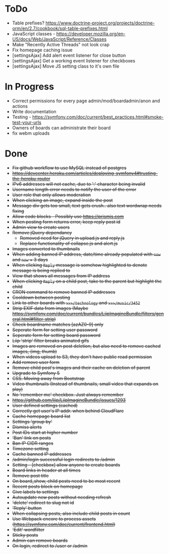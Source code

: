 ToDo
====
 * Table prefixes? https://www.doctrine-project.org/projects/doctrine-orm/en/2.7/cookbook/sql-table-prefixes.html
 * JavaScript classes - https://developer.mozilla.org/en-US/docs/Web/JavaScript/Reference/Classes
 * Make "Recently Active Threads" not look crap
 * Fix homepage caching issue
 * [settingsAjax] Add alert event listener for close button
 * [settingsAjax] Get a working event listener for checkboxes
 * [settingsAjax] Move JS setting class to it's own file

In Progress
===========
 * Correct permissions for every page admin/mod/boardadmin/anon and actions
 * Write documentation
 * Testing - https://symfony.com/doc/current/best_practices.html#smoke-test-your-urls
 * Owners of boards can administrate their board
 * fix webm uploads

Done
====
 * ~~Fix github workflow to use MySQL instead of postgres~~
 * ~~https://devcenter.heroku.com/articles/deploying-symfony4#trusting-the-heroku-router~~
 * ~~IPv6 addresses will not cache, due to ':' character being invalid~~
 * ~~Username length error needs to notify the user of the error~~
 * ~~User role that only allows moderation~~
 * ~~When clicking an image, expand inside the post~~
 * ~~Message div gets too small, text gets crush.. also text wordwrap needs fixing~~
 * ~~Allow code blocks - Possibly use https://prismjs.com~~
 * ~~When posting form returns error, keep reply post id~~
 * ~~Admin view to create users~~
 * ~~Remove jQuery dependancy~~
   * ~~Removed need for jQuery in upload.js and reply.js~~
   * ~~Replace functionality of collapse.js and alert.js~~
 * ~~Images converted to thumbnails~~
 * ~~When adding banned IP address, date/time already populated with `now` and `now` + 3 days~~
 * ~~When clicking `Reply` message is somehow highlighted to denote message is being replied to~~
 * ~~View that shows all messages from IP address~~
 * ~~When clicking `Reply` on a child post, take to the parent but highlight the child~~
 * ~~CRON command to remove banned IP addresses~~
 * ~~Cooldown between posting~~
 * ~~Link to other boards with `>>>/technology` and `>>>/music/3452`~~
 * ~~Strip EXIF data from images (Maybe https://symfony.com/doc/current/bundles/LiipImagineBundle/filters/general.html#filter-strip)~~
 * ~~Check boardname matches [azAZ0-9] only~~
 * ~~Seperate form for setting user password~~
 * ~~Seperate form for setting board password~~
 * ~~Liip 'strip' filter breaks animated gifs~~
 * ~~Images are removed on post deletion, but also need to remove cached images, (img, thumb)~~
 * ~~When videos upload to S3, they don't have public read permission~~
 * ~~Add remove user form~~
 * ~~Remove child post's images and their cache on deletion of parent~~
 * ~~Upgrade to Symfony 5~~
 * ~~CSS. Moving away from Bootstrap~~
 * ~~Video thumbnails (Instead of thumbnails, small video that expands on play)~~
 * ~~No 'remember me' checkbox. Just always remember~~
 * ~~https://github.com/liip/LiipImagineBundle/issues/1293~~
 * ~~User defined settings (cached)~~
 * ~~Correctly get user's IP addr. when behind CloudFlare~~
 * ~~Cache homepage board list~~
 * ~~Settings 'group by'~~
 * ~~Dismiss alerts~~
 * ~~Post IDs start at higher number~~
 * ~~'Ban' link on posts~~
 * ~~Ban IP CIDR ranges~~
 * ~~Timezone setting~~
 * ~~Cache banned IP addresses~~
 * ~~/admin/login successful login redirects to /admin~~
 * ~~Setting - [checkbox] allow anyone to create boards~~
 * ~~Board links in header at all times~~
 * ~~Remove post title~~
 * ~~On board_show, child posts need to be most recent~~
 * ~~Recent posts block on homepage~~
 * ~~Give labels to settings~~
 * ~~Autoupdate new posts without needing refresh~~
 * ~~'delete' redirect to slug not id~~
 * ~~'Reply' button~~
 * ~~When collapsing posts, also include child posts in count~~
 * ~~Use Webpack encore to process assets (https://symfony.com/doc/current/frontend.html)~~
 * ~~'Edit' wordfilter~~
 * ~~Sticky posts~~
 * ~~Admin can remove boards~~
 * ~~On login, redirect to /user or /admin~~
